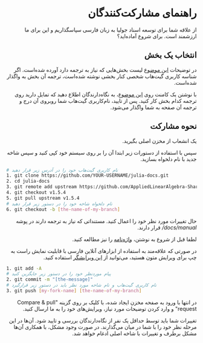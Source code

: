 <div dir="rtl">

# راهنمای مشارکت‌کنندگان

از علاقه شما برای توسعه اسناد جولیا به زبان فارسی سپاسگذاریم و این برای ما ارزشمند است. برای شروع آماده‌اید؟

## انتخاب یک بخش

در توضیحات [این موضوع](https://github.com/AppliedLinearAlgebra-Sharif/julia-docs/issues/2) لیست بخش‌هایی که نیاز به ترجمه دارد آورده‌ شده‌است. اگر شناسه کاربری گیت‌هاب شخصی کنار بخشی نوشته شده‌است، ترجمه آن بخش به واگذار شده‌است.

با نوشتن یک کامنت روی [این موضوع](https://github.com/AppliedLinearAlgebra-Sharif/julia-docs/issues/2)، به نگاه‌دارندگان اطلاع دهید که تمایل دارید روی ترجمه کدام بخش کار کنید. پس از تایید، نام‌کاربری گیت‌هاب شما روبروی آن درج و ترجمه آن صفحه به شما واگذار می‌شود.

## نحوه مشارکت

یک انشعاب از مخزن اصلی بگیرید.

سپس با استفاده از دستورات زیر ابتدا آن را بر روی سیستم خود کپی کنید و سپس شاخه جدید با نام دلخواه بسازید.

<div dir="ltr">

```bash
# نام کاربری گیت‌هاب خود را در آدرس زیر قرار دهید
1. git clone https://github.com/YOUR-USERNAME/julia-docs.git
2. cd julia-docs
3. git remote add upstream https://github.com/AppliedLinearAlgebra-Sharif/julia-docs.git
4. git checkout v1.5.4
5. git pull upstream v1.5.4
# نام دلخواه شاخه خود را در دستور زیر قرار دهید
6. git checkout -b [the-name-of-my-branch]
```

</div>

حال تغییرات مورد نظر خود را اعمال کنید.  مستنداتی که نیاز به ترجمه دارند در پوشه *docs/manual/* قرار دارند.

لطفا قبل از شروع به نوشتن، [واژه‌نامه](https://github.com/AppliedLinearAlgebra-Sharif/julia-docs/blob/v1.5.4/TRANSLATION.md) را نیز مطالعه کنید.

در صورتی که علاقه‌مند به استفاده از ابزارهای آنلاین فارسی با قابلیت نمایش راست به چپ برای ویرایش متون هستید، می‌توانید از  [این ویرایشگر](https://www.sobhe.ir/moratab/) استفاده کنید.

<div dir="ltr">

```bash
1. git add -A
# پیام موردنظر خود را در دستور زیر جایگزین کنید
2. git commit -m "[the-message]"
# نام کاربری گیت‌هاب و نام شاخه مورد نظر باید در دستور زیر قرارگیرد
3. git push [my-fork-name] [the-name-of-my-branch]
```

</div>

در انتها با ورود به صفحه مخزن ایجاد شده، با کلیک بر روی گزینه "Compare & pull request" و وارد کردن توضیحات مورد نیاز، ویرایش‌های خود را به ما ارسال کنید.

تغییرات شما باید توسط حداقل یک نفر از نگاه‌دارندگان بررسی و تایید شود. آن‌ها در این مرحله نظر خود را با شما در میان می‌گذارند. در صورت وجود مشکل، با همکاری آن‌ها مشکل برطرف و تغییرات با شاخه اصلی ادغام خواهد شد.
</div>
